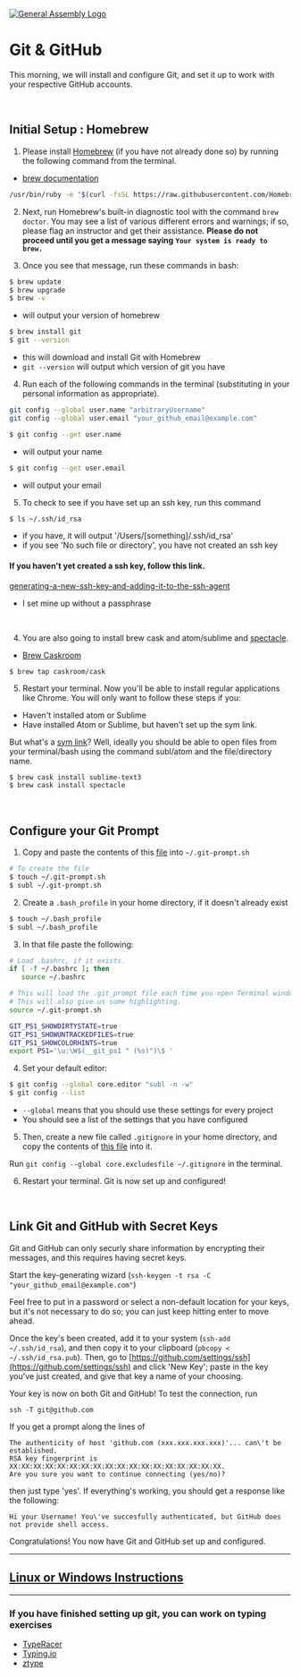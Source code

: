 [![General Assembly Logo](https://camo.githubusercontent.com/1a91b05b8f4d44b5bbfb83abac2b0996d8e26c92/687474703a2f2f692e696d6775722e636f6d2f6b6538555354712e706e67)](https://generalassemb.ly/education/web-development-immersive)

# Git & GitHub

This morning, we will install and configure Git, and set it up to work with
your respective GitHub accounts.

<br />

## Initial Setup : Homebrew

1. Please install [Homebrew](http://brew.sh/)
(if you have not already done so)
by running the following command from the terminal.

- [brew documentation](http://brew.sh/)

```bash
/usr/bin/ruby -e "$(curl -fsSL https://raw.githubusercontent.com/Homebrew/install/master/install)"
```

2. Next, run Homebrew's built-in diagnostic tool with the command `brew doctor`.
You may see a list of various different errors and warnings; if so, please flag
an instructor and get their assistance.
**Please do not proceed until you get a message saying**
**`Your system is ready to brew.`**

3. Once you see that message, run these commands in bash:

```bash
$ brew update
$ brew upgrade
$ brew -v
```
- will output your version of homebrew

```bash
$ brew install git
$ git --version
```

- this will download and install Git with Homebrew
- `git --version` will output which version of git you have

4. Run each of the following commands in the terminal
(substituting in your personal information as appropriate).

```bash
git config --global user.name "arbitraryUsername"
git config --global user.email "your_github_email@example.com"
```

```bash
$ git config --get user.name
```

- will output your name

```bash
$ git config --get user.email
```

- will output your email


5. To check to see if you have set up an ssh key, run this command

```bash
$ ls ~/.ssh/id_rsa
```

- if you have, it will output '/Users/[something]/.ssh/id_rsa'
- if you see 'No such file or directory', you have not created an ssh key


#### If you haven't yet created a ssh key, follow this link.
[generating-a-new-ssh-key-and-adding-it-to-the-ssh-agent](https://help.github.com/articles/generating-a-new-ssh-key-and-adding-it-to-the-ssh-agent/)


- I set mine up without a passphrase

<br />


4. You are also going to install brew cask and atom/sublime and [spectacle](https://www.spectacleapp.com/).

- [Brew Caskroom](https://caskroom.github.io/)

```
$ brew tap caskroom/cask
```

5. Restart your terminal. Now you'll be able to install regular applications like Chrome. You will only want to follow these steps if you:

- Haven't installed atom or Sublime
- Have installed Atom or Sublime, but haven't set up the sym link.

But what's a [sym link](https://en.wikipedia.org/wiki/Symbolic_link)? Well, ideally you should be able to open files from  your terminal/bash using the command subl/atom and the file/directory name.


```bash
$ brew cask install sublime-text3
$ brew cask install spectacle
```


<br />

## Configure your Git Prompt

1. Copy and paste the contents of this [file](https://raw.githubusercontent.com/git/git/master/contrib/completion/git-prompt.sh ) into `~/.git-prompt.sh`

```bash
# To create the file
$ touch ~/.git-prompt.sh
$ subl ~/.git-prompt.sh
```

2. Create a `.bash_profile` in your home directory, if it doesn't already exist

```bash
$ touch ~/.bash_profile
$ subl ~/.bash_profile
```

3. In that file paste the following:

```bash
# Load .bashrc, if it exists.
if [ -f ~/.bashrc ]; then
   source ~/.bashrc
```

```bash
# This will load the .git_prompt file each time you open Terminal window. 
# This will also give us some highlighting.    
source ~/.git-prompt.sh

GIT_PS1_SHOWDIRTYSTATE=true
GIT_PS1_SHOWUNTRACKEDFILES=true
GIT_PS1_SHOWCOLORHINTS=true
export PS1='\u:\W$(__git_ps1 " (%s)")\$ '
```

4. Set your default editor:

```bash
$ git config --global core.editor "subl -n -w"
$ git config --list
```

- `--global` means that you should use these settings for every project
- You should see a list of the settings that you have configured


5. Then, create a new file called `.gitignore` in your home directory, and copy the contents of [this file](https://raw.githubusercontent.com/ga-wdi-boston/orientation/master/.gitignore)
into it.

Run `git config --global core.excludesfile ~/.gitignore` in the terminal.

6. Restart your terminal. Git is now set up and configured!

<br />

## Link Git and GitHub with Secret Keys

Git and GitHub can only securly share information by encrypting their messages,
and this requires having secret keys.

Start the key-generating wizard (`ssh-keygen -t rsa -C "your_github_email@example.com"`)

Feel free to put in a password or select a non-default location for your keys,
but it's not necessary to do so; you can just keep hitting enter to move ahead.

Once the key's been created, add it to your system (`ssh-add ~/.ssh/id_rsa`),
and then copy it to your clipboard (`pbcopy < ~/.ssh/id_rsa.pub`). Then, go to [https://github.com/settings/ssh](https://github.com/settings/ssh) and click 'New Key'; paste in the key you've just created, and give that key a name of your choosing.

Your key is now on both Git and GitHub! To test the connection, run

`ssh -T git@github.com`

If you get a prompt along the lines of

```
The authenticity of host 'github.com (xxx.xxx.xxx.xxx)'... can\'t be established.
RSA key fingerprint is XX:XX:XX:XX:XX:XX:XX:XX:XX:XX:XX:XX:XX:XX:XX:XX:XX:XX.
Are you sure you want to continue connecting (yes/no)?
```

then just type 'yes'.
If everything's working, you should get a response like the following:

```
Hi your Username! You\'ve succesfully authenticated, but GitHub does not provide shell access.
```

Congratulations! You now have Git and GitHub set up and configured.


---


## [Linux or Windows Instructions](http://docs.railsbridge.org/installfest/choose_your_operating_system)

---

### If you have finished setting up git, you can work on typing exercises

* [TypeRacer](http://play.typeracer.com/)
* [Typing.io](http://typing.io)
* [ztype](http://zty.pe/)
